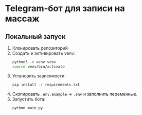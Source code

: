 # Telegram-бот для записи на массаж

## Локальный запуск

1. Клонировать репозиторий  
2. Создать и активировать venv:
   ```bash
   python3 -m venv venv
   source venv/bin/activate
   ```
3. Установить зависимости:
   ```bash
   pip install -r requirements.txt
   ```
4. Скопировать `.env.example` → `.env` и заполнить переменные.  
5. Запустить бота:
   ```bash
   python main.py
   ```

